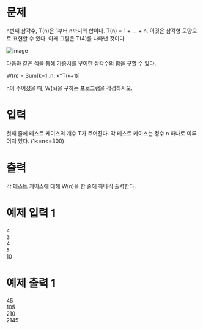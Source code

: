 # 문제
n번째 삼각수, T(n)은 1부터 n까지의 합이다. T(n) = 1 + ... + n. 이것은 삼각형 모양으로 표현할 수 있다. 아래 그림은 T(4)를 나타낸 것이다.

![image](https://user-images.githubusercontent.com/45219806/105195637-2a61ee00-5b7e-11eb-9f33-733099d129f8.png)

다음과 같은 식을 통해 가중치를 부여한 삼각수의 합을 구할 수 있다.

W(n) = Sum[k=1..n; k*T(k+1)]

n이 주어졌을 때, W(n)을 구하는 프로그램을 작성하시오.

# 입력
첫째 줄에 테스트 케이스의 개수 T가 주어진다. 각 테스트 케이스는 정수 n 하나로 이루어져 있다. (1<=n<=300)

# 출력
각 테스트 케이스에 대해 W(n)을 한 줄에 하나씩 출력한다.

# 예제 입력 1 
4  
3  
4  
5  
10  
# 예제 출력 1 
45  
105  
210  
2145  
